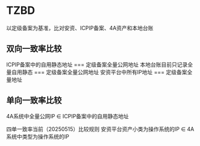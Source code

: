 # TZBD
以定级备案为基准，比对安资、ICPIP备案、4A资产和本地台账

## 双向一致率比较
ICPIP备案中的自用静态地址 === 定级备案全量公网地址
本地台账目前只记录全量自用静态   === 定级备案全量公网地址
安资平台中所有IP地址   ===  定级备案全量地址

## 单向一致率比较
4A系统中全量公网IP ∈ ICPIP备案中的自用静态地址

四单一致率当前（20250515）比较规则
安资平台资产小类为操作系统的IP ∈  4A系统中类型为操作系统的IP 
